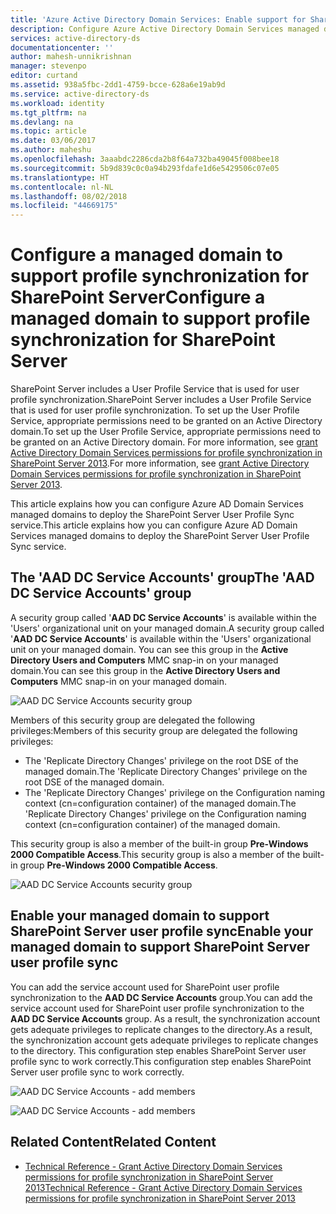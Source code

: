 ```yaml
---
title: 'Azure Active Directory Domain Services: Enable support for SharePoint User Profile service | Microsoft Docs'
description: Configure Azure Active Directory Domain Services managed domains to support profile synchronization for SharePoint Server
services: active-directory-ds
documentationcenter: ''
author: mahesh-unnikrishnan
manager: stevenpo
editor: curtand
ms.assetid: 938a5fbc-2dd1-4759-bcce-628a6e19ab9d
ms.service: active-directory-ds
ms.workload: identity
ms.tgt_pltfrm: na
ms.devlang: na
ms.topic: article
ms.date: 03/06/2017
ms.author: maheshu
ms.openlocfilehash: 3aaabdc2286cda2b8f64a732ba49045f008bee18
ms.sourcegitcommit: 5b9d839c0c0a94b293fdafe1d6e5429506c07e05
ms.translationtype: HT
ms.contentlocale: nl-NL
ms.lasthandoff: 08/02/2018
ms.locfileid: "44669175"
---
```

# <a name="configure-a-managed-domain-to-support-profile-synchronization-for-sharepoint-server"></a><span data-ttu-id="98a2c-103">Configure a managed domain to support profile synchronization for SharePoint Server</span><span class="sxs-lookup"><span data-stu-id="98a2c-103">Configure a managed domain to support profile synchronization for SharePoint Server</span></span>
<span data-ttu-id="98a2c-104">SharePoint Server includes a User Profile Service that is used for user profile synchronization.</span><span class="sxs-lookup"><span data-stu-id="98a2c-104">SharePoint Server includes a User Profile Service that is used for user profile synchronization.</span></span> <span data-ttu-id="98a2c-105">To set up the User Profile Service, appropriate permissions need to be granted on an Active Directory domain.</span><span class="sxs-lookup"><span data-stu-id="98a2c-105">To set up the User Profile Service, appropriate permissions need to be granted on an Active Directory domain.</span></span> <span data-ttu-id="98a2c-106">For more information, see [grant Active Directory Domain Services permissions for profile synchronization in SharePoint Server 2013](https://technet.microsoft.com/library/hh296982.aspx).</span><span class="sxs-lookup"><span data-stu-id="98a2c-106">For more information, see [grant Active Directory Domain Services permissions for profile synchronization in SharePoint Server 2013](https://technet.microsoft.com/library/hh296982.aspx).</span></span>

<span data-ttu-id="98a2c-107">This article explains how you can configure Azure AD Domain Services managed domains to deploy the SharePoint Server User Profile Sync service.</span><span class="sxs-lookup"><span data-stu-id="98a2c-107">This article explains how you can configure Azure AD Domain Services managed domains to deploy the SharePoint Server User Profile Sync service.</span></span>

## <a name="the-aad-dc-service-accounts-group"></a><span data-ttu-id="98a2c-108">The 'AAD DC Service Accounts' group</span><span class="sxs-lookup"><span data-stu-id="98a2c-108">The 'AAD DC Service Accounts' group</span></span>
<span data-ttu-id="98a2c-109">A security group called '**AAD DC Service Accounts**' is available within the 'Users' organizational unit on your managed domain.</span><span class="sxs-lookup"><span data-stu-id="98a2c-109">A security group called '**AAD DC Service Accounts**' is available within the 'Users' organizational unit on your managed domain.</span></span> <span data-ttu-id="98a2c-110">You can see this group in the **Active Directory Users and Computers** MMC snap-in on your managed domain.</span><span class="sxs-lookup"><span data-stu-id="98a2c-110">You can see this group in the **Active Directory Users and Computers** MMC snap-in on your managed domain.</span></span>

![AAD DC Service Accounts security group](https://docstestmedia1.blob.core.windows.net/azure-media/articles/active-directory-domain-services/media/active-directory-domain-services-admin-guide/aad-dc-service-accounts.png)

<span data-ttu-id="98a2c-112">Members of this security group are delegated the following privileges:</span><span class="sxs-lookup"><span data-stu-id="98a2c-112">Members of this security group are delegated the following privileges:</span></span>
- <span data-ttu-id="98a2c-113">The 'Replicate Directory Changes' privilege on the root DSE of the managed domain.</span><span class="sxs-lookup"><span data-stu-id="98a2c-113">The 'Replicate Directory Changes' privilege on the root DSE of the managed domain.</span></span>
- <span data-ttu-id="98a2c-114">The 'Replicate Directory Changes' privilege on the Configuration naming context (cn=configuration container) of the managed domain.</span><span class="sxs-lookup"><span data-stu-id="98a2c-114">The 'Replicate Directory Changes' privilege on the Configuration naming context (cn=configuration container) of the managed domain.</span></span>

<span data-ttu-id="98a2c-115">This security group is also a member of the built-in group **Pre-Windows 2000 Compatible Access**.</span><span class="sxs-lookup"><span data-stu-id="98a2c-115">This security group is also a member of the built-in group **Pre-Windows 2000 Compatible Access**.</span></span>

![AAD DC Service Accounts security group](https://docstestmedia1.blob.core.windows.net/azure-media/articles/active-directory-domain-services/media/active-directory-domain-services-admin-guide/aad-dc-service-accounts-properties.png)


## <a name="enable-your-managed-domain-to-support-sharepoint-server-user-profile-sync"></a><span data-ttu-id="98a2c-117">Enable your managed domain to support SharePoint Server user profile sync</span><span class="sxs-lookup"><span data-stu-id="98a2c-117">Enable your managed domain to support SharePoint Server user profile sync</span></span>
<span data-ttu-id="98a2c-118">You can add the service account used for SharePoint user profile synchronization to the **AAD DC Service Accounts** group.</span><span class="sxs-lookup"><span data-stu-id="98a2c-118">You can add the service account used for SharePoint user profile synchronization to the **AAD DC Service Accounts** group.</span></span> <span data-ttu-id="98a2c-119">As a result, the synchronization account gets adequate privileges to replicate changes to the directory.</span><span class="sxs-lookup"><span data-stu-id="98a2c-119">As a result, the synchronization account gets adequate privileges to replicate changes to the directory.</span></span> <span data-ttu-id="98a2c-120">This configuration step enables SharePoint Server user profile sync to work correctly.</span><span class="sxs-lookup"><span data-stu-id="98a2c-120">This configuration step enables SharePoint Server user profile sync to work correctly.</span></span>

![AAD DC Service Accounts - add members](https://docstestmedia1.blob.core.windows.net/azure-media/articles/active-directory-domain-services/media/active-directory-domain-services-admin-guide/aad-dc-service-accounts-add-member.png)

![AAD DC Service Accounts - add members](https://docstestmedia1.blob.core.windows.net/azure-media/articles/active-directory-domain-services/media/active-directory-domain-services-admin-guide/aad-dc-service-accounts-add-member2.png)

## <a name="related-content"></a><span data-ttu-id="98a2c-123">Related Content</span><span class="sxs-lookup"><span data-stu-id="98a2c-123">Related Content</span></span>
* [<span data-ttu-id="98a2c-124">Technical Reference - Grant Active Directory Domain Services permissions for profile synchronization in SharePoint Server 2013</span><span class="sxs-lookup"><span data-stu-id="98a2c-124">Technical Reference - Grant Active Directory Domain Services permissions for profile synchronization in SharePoint Server 2013</span></span>](https://technet.microsoft.com/library/hh296982.aspx)




